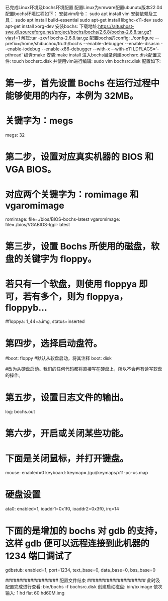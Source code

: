 已完成Linux环境及bochs环境配置
配置Linux为vmware配置ubunutu版本22.04
配置bochs环境过程如下：
安装vim命令：
sudo apt install vim
安装依赖及工具：
sudo apt install build-essential
sudo apt-get install libghc-x11-dev
sudo apt-get install xorg-dev
安装bochs:
下载地址:https://altushost-swe.dl.sourceforge.net/project/bochs/bochs/2.6.8/bochs-2.6.8.tar.gz?viasf=1
解压:tar -zxvf bochs-2.6.8.tar.gz
配置bochs的config:
./configure --prefix=/home/shibuchou/truth/bochs --enable-debugger --enable-disasm --enable-iodebug --enable-x86-debugger --with-x --with-x11 LDFLAGS='-pthread'
编译:make
安装:make install
进入bochs目录创建bochsrc.disk配置文件:
touch bochsrc.disk
并使用vim进行编辑:
sudo vim bochsrc.disk
配置如下:
# 第一步，首先设置 Bochs 在运行过程中能够使用的内存，本例为 32MB。
# 关键字为：megs
megs: 32

# 第二步，设置对应真实机器的 BIOS 和 VGA BIOS。
# 对应两个关键字为：romimage 和 vgaromimage
romimage: file=./bios/BIOS-bochs-latest
vgaromimage: file=./bios/VGABIOS-lgpl-latest

# 第三步，设置 Bochs 所使用的磁盘，软盘的关键字为 floppy。
# 若只有一个软盘，则使用 floppya 即可，若有多个，则为 floppya，floppyb…
#floppya: 1_44=a.img, status=inserted

# 第四步，选择启动盘符。
#boot: floppy
#默认从软盘启动，将其注释
boot: disk

#改为从硬盘启动。我们的任何代码都将直接写在硬盘上，所以不会再有读写软盘的操作。
# 第五步，设置日志文件的输出。
log: bochs.out

# 第六步，开启或关闭某些功能。

# 下面是关闭鼠标，并打开键盘。
mouse: enabled=0
keyboard: keymap=./gui/keymaps/x11-pc-us.map

# 硬盘设置
ata0: enabled=1, ioaddr1=0x1f0, ioaddr2=0x3f0, irq=14

# 下面的是增加的 bochs 对 gdb 的支持，这样 gdb 便可以远程连接到此机器的 1234 端口调试了
gdbstub: enabled=1, port=1234, text_base=0, data_base=0, bss_base=0

################### 配置文件结束 #####################
此时及配置完成进行查看:
bin/bochs -f bochsrc.disk
创建启动磁盘:
bin/bximage
依次输入:
1
hd
flat
60
hd60M.img
